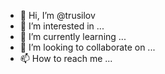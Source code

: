 - 👋 Hi, I’m @trusilov
- 👀 I’m interested in ...
- 🌱 I’m currently learning ...
- 💞️ I’m looking to collaborate on ...
- 📫 How to reach me ...

<!---
trusilov/trusilov is a ✨ special ✨ repository because its `README.md` (this file) appears on your GitHub profile.
You can click the Preview link to take a look at your changes.
--->
